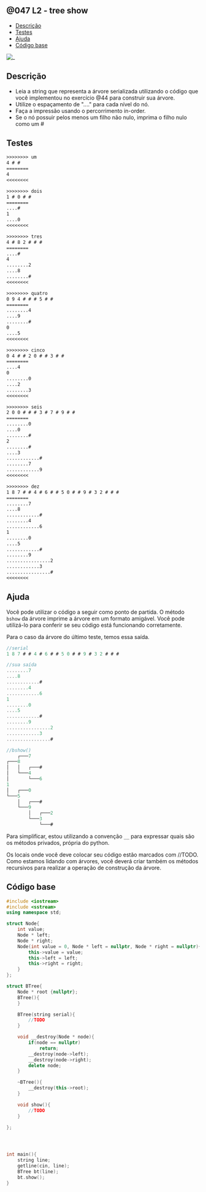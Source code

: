 ## @047 L2 - tree show

<!--TOC_BEGIN-->
- [Descrição](#descrição)
- [Testes](#testes)
- [Ajuda](#ajuda)
- [Código base](#código-base)
<!--TOC_END-->

![_](https://raw.githubusercontent.com/qxcodeed/arcade/master/base/047/cover.jpg)

## Descrição

- Leia a string que representa a árvore serializada utilizando o código que você implementou no exercício @44 para construir sua árvore.
- Utilize o espaçamento de "...." para cada nível do nó.
- Faça a impressão usando o percorrimento in-order.
- Se o nó possuir pelos menos um filho não nulo, imprima o filho nulo como um #

## Testes

```txt
>>>>>>>> um
4 # # 
========
4
<<<<<<<<

>>>>>>>> dois
1 # 0 # # 
========
....#
1
....0
<<<<<<<<

>>>>>>>> tres
4 # 8 2 # # # 
========
....#
4
........2
....8
........#
<<<<<<<<

>>>>>>>> quatro
0 9 4 # # # 5 # # 
========
........4
....9
........#
0
....5
<<<<<<<<

>>>>>>>> cinco
0 4 # # 2 0 # # 3 # # 
========
....4
0
........0
....2
........3
<<<<<<<<

>>>>>>>> seis
2 0 0 # # # 3 # 7 # 9 # # 
========
........0
....0
........#
2
........#
....3
............#
........7
............9
<<<<<<<<

>>>>>>>> dez
1 8 7 # # 4 # 6 # # 5 0 # # 9 # 3 2 # # # 
========
........7
....8
............#
........4
............6
1
........0
....5
............#
........9
................2
............3
................#
<<<<<<<<

```


## Ajuda

Você pode utilizar o código a seguir como ponto de partida. O método `bshow` da árvore imprime a árvore em um formato amigável. Você pode utilizá-lo para conferir se seu código está funcionando corretamente.

Para o caso da árvore do último teste, temos essa saída.

```c
//serial
1 8 7 # # 4 # 6 # # 5 0 # # 9 # 3 2 # # #

//sua saída
........7
....8
............#
........4
............6
1
........0
....5
............#
........9
................2
............3
................#

//bshow()
    ┌───7
┌───8
│   │   ┌───#
│   └───4
│       └───6
1
│   ┌───0
└───5
    │   ┌───#
    └───9
        │   ┌───2
        └───3
            └───#
```

Para simplificar, estou utilizando a convenção `__` para expressar quais são os métodos privados, própria do python.

Os locais onde você deve colocar seu código estão marcados com //TODO. Como estamos lidando com árvores, você deverá criar também os métodos recursivos para realizar a operação de construção da árvore.

## Código base

```cpp
#include <iostream>
#include <sstream>
using namespace std;

struct Node{
    int value;
    Node * left;
    Node * right;
    Node(int value = 0, Node * left = nullptr, Node * right = nullptr){
        this->value = value;
        this->left = left;
        this->right = right;
    }
};

struct BTree{
    Node * root {nullptr};
    BTree(){
    }

    BTree(string serial){
        //TODO
    }

    void __destroy(Node * node){
        if(node == nullptr)
            return;
        __destroy(node->left);
        __destroy(node->right);
        delete node;
    }

    ~BTree(){
        __destroy(this->root);
    }

    void show(){
        //TODO
    }

};




int main(){
    string line;
    getline(cin, line);
    BTree bt(line);
    bt.show();
}
```